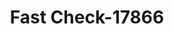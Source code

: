 ---
f_zip-code: 32703
f_state-code: FL
title: Fast Check-17866
f_phone: 407-880-8809
f_city-only: Apopka
f_address: 87 West Main Street Apopka
f_location-unique-id: '17866'
slug: fast-check-17866
updated-on: '2024-05-30T13:46:58.046Z'
created-on: '2024-05-30T13:36:59.803Z'
published-on: '2024-05-30T13:54:32.469Z'
f_city-state: cms/city/apopka-fl.md
f_company: cms/company/fast-check.md
f_state: cms/state/florida.md
layout: '[payday-loan].html'
tags: payday-loan
---